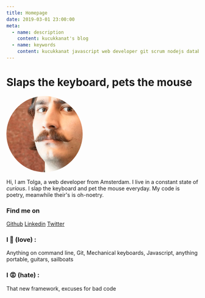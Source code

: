 ```yaml
---
title: Homepage
date: 2019-03-01 23:00:00
meta:
  - name: description
    content: kucukkanat's blog
  - name: keywords
    content: kucukkanat javascript web developer git scrum nodejs database bash shell linux mac apple
---
```


# Slaps the keyboard, pets the mouse

<img src="./images/avatar.png" width="200" style="border-radius: 300px" />

Hi, 
I am Tolga, a web developer from Amsterdam. I live in a constant state of *curious*.
I slap the keyboard and pet the mouse everyday. My code is poetry, meanwhile their's is oh-noetry.

### Find me on 
[Github](https://github.com/kucukkanat) 
[Linkedin](https://www.linkedin.com/in/hilmi-tolga-%C5%9Fahin-73664937/) 
[Twitter](https://twitter.com/kucukkanat) 

### I :black_heart: (love) : 
Anything on command line, Git, Mechanical keyboards, Javascript, anything portable, guitars, sailboats

### I :rage: (hate) :
That new framework, excuses for bad code


